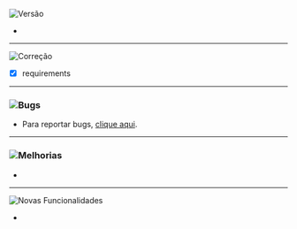 ![Versão](https://img.shields.io/badge/version-1.0.3.9-orange)

-
---
![Correção](https://img.shields.io/badge/status-correção-brightgreen)

- [x] requirements
---
### ![Bugs](https://img.shields.io/badge/status-bugs-red)
- Para reportar bugs, [clique aqui](https://github.com/PauloCesar-dev404/M3u8_Analyzer/issues).
---
### ![Melhorias](https://img.shields.io/badge/status-melhorias-yellow)
- 
---
![Novas Funcionalidades](https://img.shields.io/badge/status-novas_funcionalidades-blue)

- 